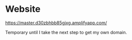 # Website


https://master.d30zbhbb85gjxg.amplifyapp.com/

Temporary until I take the next step to get my own domain.
